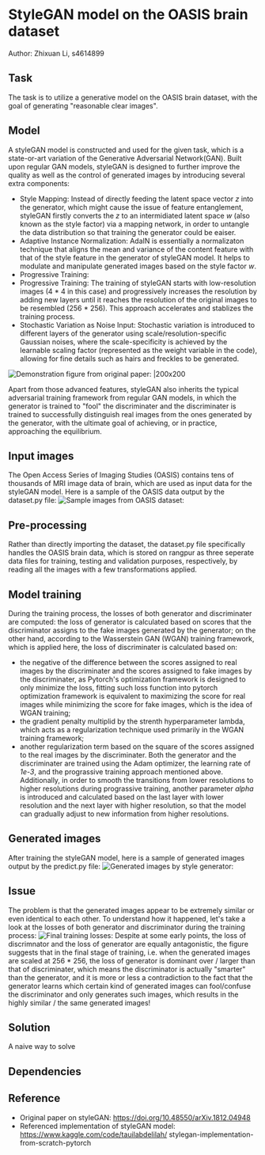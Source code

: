 # StyleGAN model on the OASIS brain dataset

Author: Zhixuan Li, s4614899

## Task
The task is to utilize a generative model on the OASIS brain dataset, with the goal of generating "reasonable clear images".

## Model
A styleGAN model is constructed and used for the given task, which is a state-or-art variation of the Generative Adversarial Network(GAN). Built upon regular GAN models, styleGAN is designed to further improve the quality as well as the control of generated images by introducing several extra components:
- Style Mapping:
  Instead of directly feeding the latent space vector *z* into the generator, which might cause the issue of feature entanglement, styleGAN firstly converts the *z* to an intermidiated latent space *w* (also known as the style factor) via a mapping network, in order to untangle the data distribution so that training the generator could be eaiser.
- Adaptive Instance Normalization:
  AdaIN is essentially a normalizaton technique that aligns the mean and variance of the content feature with that of the style feature in the generator of styleGAN model. It helps to modulate and manipulate generated images based on the style factor *w*.
- Progressive Training:
- Progressive Training:
  The training of styleGAN starts with low-resolution images (4 \* 4 in this case) and progressively increases the resolution by adding new layers until it reaches the resolution of the original images to be resembled (256 \* 256).
  This approach accelerates and stablizes the training process. 
- Stochastic Variation as Noise Input:
  Stochastic variation is introduced to different layers of the generator using scale/resolution-specific Gaussian noises, where the scale-specificity is achieved by the learnable scaling factor (represented as the weight variable in the code), allowing for fine details such as hairs and freckles to be generated.

![Demonstration figure from original paper: |200x200](./output_images/styleGAN_figure.png)

Apart from those advanced features, styleGAN also inherits the typical adversarial training framework from regular GAN models, in which the generator is trained to "fool" the discriminater and the discriminater is trained to successfully distinguish real images from the ones generated by the generator, with the ultimate goal of achieving, or in practice, approaching the equilibrium.

## Input images
The Open Access Series of Imaging Studies (OASIS) contains tens of thousands of MRI image data of brain, which are used as input data for the styleGAN model. Here is a sample of the OASIS data output by the dataset.py file:
![Sample images from OASIS dataset: ](./output_images/real_grid.png)

## Pre-processing
Rather than directly importing the dataset, the dataset.py file specifically handles the OASIS brain data, which is stored on rangpur as three seperate data files for training, testing and validation purposes, respectively, by reading all the images with a few transformations applied.

## Model training
During the training process, the losses of both generator and discriminater are computed: the loss of generator is calculated based on scores that the discriminator assigns to the fake images generated by the generator; on the other hand, according to the Wasserstein GAN (WGAN) training framework, which is applied here, the loss of discriminater is calculated based on:
  - the negative of the difference between the scores assigned to real images by the discriminater and the scores assigned to fake images by the discriminater, as Pytorch's optimization framework is designed to only minimize the loss, fitting such loss function into pytorch optimization framework is equivalent to maximizing the score for real images while minimizing the score for fake images, which is the idea of WGAN training;
  - the gradient penalty multiplid by the strenth hyperparameter lambda, which acts as a regularization technique used primarily in the WGAN training framework;
  - another regularization term based on the square of the scores assigned to the real images by the discriminater.
Both the generator and the discriminater are trained using the Adam optimizer, the learning rate of *1e-3*, and the prograssive training approach mentioned above. Additionally, in order to smooth the transitions from lower resolutions to higher resolutions during prograssive training, another parameter *alpha* is introduced and calculated based on the last layer with lower resolution and the next layer with higher resolution, so that the model can gradually adjust to new information from higher resolutions. 

## Generated images
After training the styleGAN model, here is a sample of generated images output by the predict.py file:
![Generated images by style generator: ](./output_images/generated_grid.png)

## Issue
The problem is that the generated images appear to be extremely similar or even identical to each other. To understand how it happened, let's take a look at the losses of both generator and discriminator during the training process:
![Final training losses: ](./output_images/final_training_losses.png)
Despite at some early points, the loss of discrimnator and the loss of generator are equally antagonistic, the figure suggests that in the final stage of training, i.e. when the generated images are scaled at 256 \* 256, the loss of generator is dominant over / larger than that of discriminater, which means the discriminator is actually "smarter" than the generator, and it is more or less a contradiction to the fact that the generator learns which certain kind of generated images can fool/confuse the discriminator and only generates such images, which results in the highly similar / the same generated images!

<!-- which explains why the generated images are highly similar: the generator is trained to be overly smart and powerful so that it learns which certain kind of generated images can fool/confuse the discriminator and only generates such images. -->

## Solution
A naive way to solve 

## Dependencies

## Reference
- Original paper on styleGAN: https://doi.org/10.48550/arXiv.1812.04948
- Referenced implementation of styleGAN model: https://www.kaggle.com/code/tauilabdelilah/   stylegan-implementation-from-scratch-pytorch
